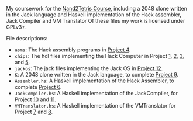 My coursework for the [Nand2Tetris Course](http://nand2tetris.org/), including a 2048 clone written in the Jack language and Haskell implementation of the Hack assembler, Jack Compiler and VM Translator
Of these files my work is licensed under GPLv3+.

File descriptions:
- `asms`: The Hack assembly programs in [Project 4](http://nand2tetris.org/04.php).
- `chips`: The hdl files implementing the Hack Computer in Project [1](http://nand2tetris.org/01.php), [2](http://nand2tetris.org/02.php), [3](http://nand2tetris.org/03.php), and [5](http://nand2tetris.org/05.php).
- `jackos`: The jack files implementing the Jack OS in [Project 12](http://nand2tetris.org/12.php).
- `K`: A 2048 clone written in the Jack language, to complete [Project 9](http://nand2tetris.org/09.php).
- `Assembler.hs`: A Haskell implementation of the Hack Assembler, to complete [Project 6](http://nand2tetris.org/06.php).
- `JackCompiler.hs`: A Haskell implementation of the JackCompiler, for Project [10](http://nand2tetris.org/10.php) and [11](http://nand2tetris.org/11.php).
- `VMTranslator.hs`: A Haskell implementation of the VMTranslator for Project [7](http://nand2tetris.org/7.php) and [8](http://nand2tetris.org/8.php).

